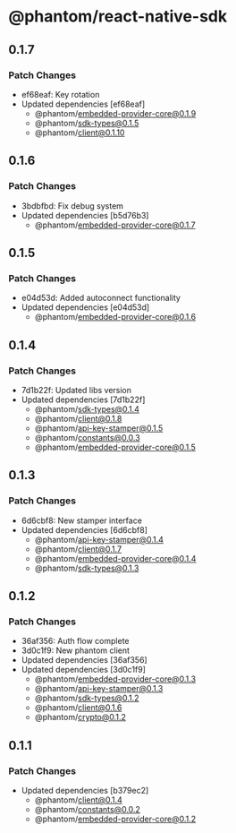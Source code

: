 # @phantom/react-native-sdk

## 0.1.7

### Patch Changes

- ef68eaf: Key rotation
- Updated dependencies [ef68eaf]
  - @phantom/embedded-provider-core@0.1.9
  - @phantom/sdk-types@0.1.5
  - @phantom/client@0.1.10

## 0.1.6

### Patch Changes

- 3bdbfbd: Fix debug system
- Updated dependencies [b5d76b3]
  - @phantom/embedded-provider-core@0.1.7

## 0.1.5

### Patch Changes

- e04d53d: Added autoconnect functionality
- Updated dependencies [e04d53d]
  - @phantom/embedded-provider-core@0.1.6

## 0.1.4

### Patch Changes

- 7d1b22f: Updated libs version
- Updated dependencies [7d1b22f]
  - @phantom/sdk-types@0.1.4
  - @phantom/client@0.1.8
  - @phantom/api-key-stamper@0.1.5
  - @phantom/constants@0.0.3
  - @phantom/embedded-provider-core@0.1.5

## 0.1.3

### Patch Changes

- 6d6cbf8: New stamper interface
- Updated dependencies [6d6cbf8]
  - @phantom/api-key-stamper@0.1.4
  - @phantom/client@0.1.7
  - @phantom/embedded-provider-core@0.1.4
  - @phantom/sdk-types@0.1.3

## 0.1.2

### Patch Changes

- 36af356: Auth flow complete
- 3d0c1f9: New phantom client
- Updated dependencies [36af356]
- Updated dependencies [3d0c1f9]
  - @phantom/embedded-provider-core@0.1.3
  - @phantom/api-key-stamper@0.1.3
  - @phantom/sdk-types@0.1.2
  - @phantom/client@0.1.6
  - @phantom/crypto@0.1.2

## 0.1.1

### Patch Changes

- Updated dependencies [b379ec2]
  - @phantom/client@0.1.4
  - @phantom/constants@0.0.2
  - @phantom/embedded-provider-core@0.1.2
